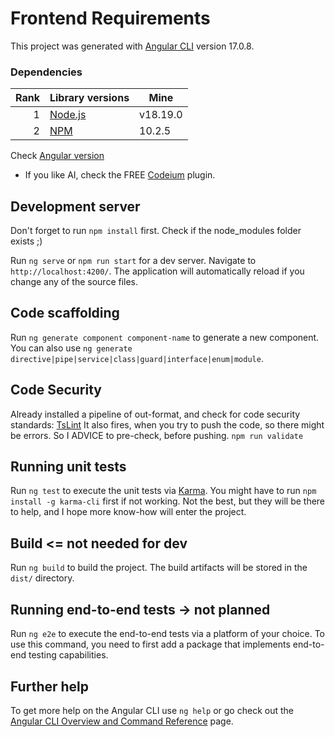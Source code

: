 # Frontend Requirements

This project was generated with [Angular CLI](https://github.com/angular/angular-cli) version 17.0.8.

### Dependencies

| Rank | Library versions                  | Mine     |
| ---: | --------------------------------- | -------- |
|    1 | [Node.js](https://nodejs.org/en/) | v18.19.0 |
|    2 | [NPM](https://www.npmjs.com/)     | 10.2.5   |

Check [Angular version](https://angular.dev/reference/versions)

- If you like AI, check the FREE [Codeium](https://www.codium.ai/) plugin.

## Development server

Don't forget to run `npm install` first. Check if the node_modules folder exists ;)

Run `ng serve` or `npm run start` for a dev server. Navigate to `http://localhost:4200/`. The application will automatically reload if you change any of the source files.

## Code scaffolding

Run `ng generate component component-name` to generate a new component. You can also use `ng generate directive|pipe|service|class|guard|interface|enum|module`.

## Code Security

Already installed a pipeline of out-format, and check for code security standards: [TsLint](https://www.npmjs.com/package/tslint)
It also fires, when you try to push the code, so there might be errors. So I ADVICE to pre-check, before pushing.
`npm run validate`

## Running unit tests

Run `ng test` to execute the unit tests via [Karma](https://karma-runner.github.io).
You might have to run `npm install -g karma-cli` first if not working. Not the best, but they will be there to help, and I hope more know-how will enter the project.

## Build <= not needed for dev

Run `ng build` to build the project. The build artifacts will be stored in the `dist/` directory.

## Running end-to-end tests -> not planned

Run `ng e2e` to execute the end-to-end tests via a platform of your choice. To use this command, you need to first add a package that implements end-to-end testing capabilities.

## Further help

To get more help on the Angular CLI use `ng help` or go check out the [Angular CLI Overview and Command Reference](https://angular.io/cli) page.
